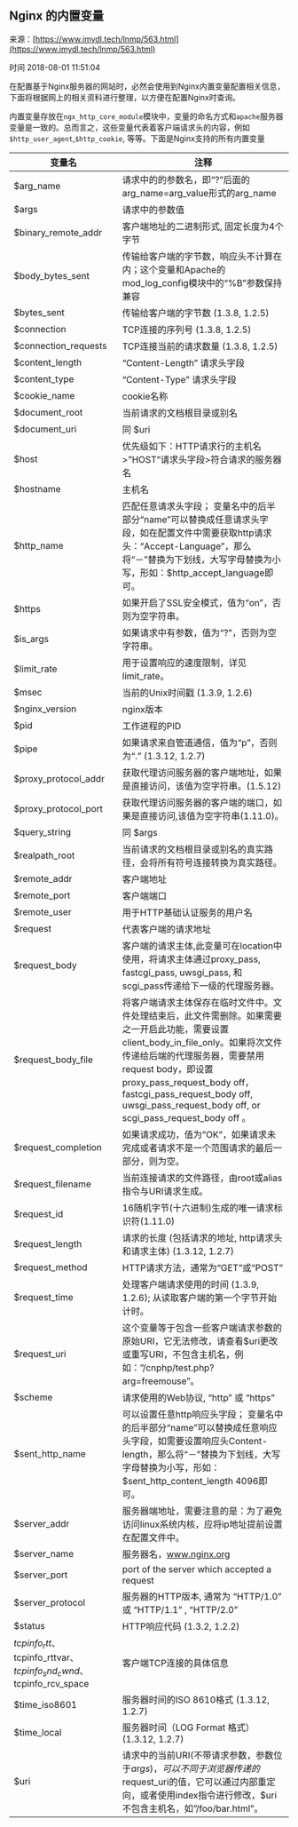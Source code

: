 ## Nginx 的内置变量

来源：[https://www.imydl.tech/lnmp/563.html](https://www.imydl.tech/lnmp/563.html)

时间 2018-08-01 11:51:04

 
在配置基于Nginx服务器的网站时，必然会使用到Nginx内置变量配置相关信息，下面将根据网上的相关资料进行整理，以方便在配置Nginx时查询。
 
 
内置变量存放在`ngx_http_core_module`模块中，变量的命名方式和`apache`服务器变量是一致的。总而言之，这些变量代表着客户端请求头的内容，例如`$http_user_agent`,`$http_cookie`, 等等。下面是Nginx支持的所有内置变量 

| 变量名 | 注释 | 
|-|-|
| $arg_name | 请求中的的参数名，即“?”后面的arg_name=arg_value形式的arg_name | 
| $args | 请求中的参数值 | 
| $binary_remote_addr | 客户端地址的二进制形式, 固定长度为4个字节 | 
| $body_bytes_sent | 传输给客户端的字节数，响应头不计算在内；这个变量和Apache的mod_log_config模块中的“%B”参数保持兼容 | 
| $bytes_sent | 传输给客户端的字节数 (1.3.8, 1.2.5) | 
| $connection | TCP连接的序列号 (1.3.8, 1.2.5) | 
| $connection_requests | TCP连接当前的请求数量 (1.3.8, 1.2.5) | 
| $content_length | “Content-Length” 请求头字段 | 
| $content_type | “Content-Type” 请求头字段 | 
| $cookie_name | cookie名称 | 
| $document_root | 当前请求的文档根目录或别名 | 
| $document_uri | 同 $uri | 
| $host | 优先级如下：HTTP请求行的主机名>”HOST”请求头字段>符合请求的服务器名 | 
| $hostname | 主机名 | 
| $http_name | 匹配任意请求头字段； 变量名中的后半部分“name”可以替换成任意请求头字段，如在配置文件中需要获取http请求头：“Accept-Language”，那么将“－”替换为下划线，大写字母替换为小写，形如：$http_accept_language即可。 | 
| $https | 如果开启了SSL安全模式，值为“on”，否则为空字符串。 | 
| $is_args | 如果请求中有参数，值为“?”，否则为空字符串。 | 
| $limit_rate | 用于设置响应的速度限制，详见 limit_rate。 | 
| $msec | 当前的Unix时间戳 (1.3.9, 1.2.6) | 
| $nginx_version | nginx版本 | 
| $pid | 工作进程的PID | 
| $pipe | 如果请求来自管道通信，值为“p”，否则为“.” (1.3.12, 1.2.7) | 
| $proxy_protocol_addr | 获取代理访问服务器的客户端地址，如果是直接访问，该值为空字符串。(1.5.12) | 
| $proxy_protocol_port | 获取代理访问服务器的客户端的端口，如果是直接访问,该值为空字符串(1.11.0)。 | 
| $query_string | 同 $args | 
| $realpath_root | 当前请求的文档根目录或别名的真实路径，会将所有符号连接转换为真实路径。 | 
| $remote_addr | 客户端地址 | 
| $remote_port | 客户端端口 | 
| $remote_user | 用于HTTP基础认证服务的用户名 | 
| $request | 代表客户端的请求地址 | 
| $request_body | 客户端的请求主体,此变量可在location中使用，将请求主体通过proxy_pass, fastcgi_pass, uwsgi_pass, 和 scgi_pass传递给下一级的代理服务器。 | 
| $request_body_file | 将客户端请求主体保存在临时文件中。文件处理结束后，此文件需删除。如果需要之一开启此功能，需要设置client_body_in_file_only。如果将次文件传递给后端的代理服务器，需要禁用request body，即设置proxy_pass_request_body off，fastcgi_pass_request_body off, uwsgi_pass_request_body off, or scgi_pass_request_body off 。 | 
| $request_completion | 如果请求成功，值为”OK”，如果请求未完成或者请求不是一个范围请求的最后一部分，则为空。 | 
| $request_filename | 当前连接请求的文件路径，由root或alias指令与URI请求生成。 | 
| $request_id | 16随机字节(十六进制)生成的唯一请求标识符(1.11.0) | 
| $request_length | 请求的长度 (包括请求的地址, http请求头和请求主体) (1.3.12, 1.2.7) | 
| $request_method | HTTP请求方法，通常为“GET”或“POST” | 
| $request_time | 处理客户端请求使用的时间 (1.3.9, 1.2.6); 从读取客户端的第一个字节开始计时。 | 
| $request_uri | 这个变量等于包含一些客户端请求参数的原始URI，它无法修改，请查看$uri更改或重写URI，不包含主机名，例如：”/cnphp/test.php?arg=freemouse”。 | 
| $scheme | 请求使用的Web协议, “http” 或 “https” | 
| $sent_http_name | 可以设置任意http响应头字段； 变量名中的后半部分“name”可以替换成任意响应头字段，如需要设置响应头Content-length，那么将“－”替换为下划线，大写字母替换为小写，形如：$sent_http_content_length 4096即可。 | 
| $server_addr | 服务器端地址，需要注意的是：为了避免访问linux系统内核，应将ip地址提前设置在配置文件中。 | 
| $server_name | 服务器名，www.nginx.org | 
| $server_port | port of the server which accepted a request | 
| $server_protocol | 服务器的HTTP版本, 通常为 “HTTP/1.0” 或 “HTTP/1.1” , “HTTP/2.0” | 
| $status | HTTP响应代码 (1.3.2, 1.2.2) | 
| $tcpinfo_rtt、$tcpinfo_rttvar、$tcpinfo_snd_cwnd、$tcpinfo_rcv_space | 客户端TCP连接的具体信息 | 
| $time_iso8601 | 服务器时间的ISO 8610格式 (1.3.12, 1.2.7) | 
| $time_local | 服务器时间（LOG Format 格式） (1.3.12, 1.2.7) | 
| $uri | 请求中的当前URI(不带请求参数，参数位于$args)，可以不同于浏览器传递的$request_uri的值，它可以通过内部重定向，或者使用index指令进行修改，$uri不包含主机名，如”/foo/bar.html”。 | 
 
 
